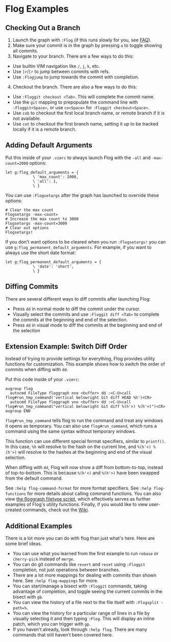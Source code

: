 # Flog Examples

## Checking Out a Branch

1. Launch the graph with `:Flog` (if this runs slowly for you, see [FAQ](FAQ.md)).
2. Make sure your commit is in the graph by pressing `a` to toggle showing all commits.
3. Navigate to your branch. There are a few ways to do this:
  - Use builtin VIM navigation like `/`, `j`, `k`, etc.
  - Use `]r`/`[r` to jump between commits with refs.
  - Use `:Flogjump` to jump towards the commit with completion.
4. Checkout the branch. There are also a few ways to do this:
  - Use `:Floggit checkout <Tab>`. This will complete the commit name.
  - Use the `git` mapping to prepopulate the command line with `:Floggit<Space>`, or use `co<Space>` for `:Floggit checkout<Space>`.
  - Use `cob` to checkout the first local branch name, or remote branch if it is not available.
  - Use `cot` to checkout the first branch name, setting it up to be tracked locally if it is a remote branch.

## Adding Default Arguments

Put this inside of your `.vimrc` to always launch Flog with the `-all` and `-max-count=2000` options:

```vim
let g:flog_default_arguments = {
            \ 'max_count': 2000,
            \ 'all': 1,
            \ }
```

You can use `:Flogsetargs` after the graph has launched to override these options:

```
# Clear the max count
Flogsetargs -max-count=
# Increase the max count to 3000
Flogsetargs -max-count=3000
# Clear out options
Flogsetargs!
```

If you don't want options to be cleared when you run `:Flogsetargs!` you can use `g:flog_permanent_default_arguments`.
For example, if you want to always use the short date format:

```vim
let g:flog_permanent_default_arguments = {
            \ 'date': 'short',
            \ }
```

## Diffing Commits

There are several different ways to diff commits after launching Flog:
  - Press `dd` in normal mode to diff the commit under the cursor.
  - Visually select the commits and use `:Floggit diff <Tab>` to complete the commits at the beginning and end of the selection.
  - Press `dd` in visual mode to diff the commits at the beginning and end of the selection

## Extension Example: Switch Diff Order

Instead of trying to provide settings for everything, Flog provides utility functions for customization.
This example shows how to switch the order of commits when diffing with `dd`.

Put this code inside of your `.vimrc`:

```vim
augroup flog
  autocmd FileType floggraph nno <buffer> dd :<C-U>call flog#run_tmp_command('vertical belowright Git diff HEAD %h')<CR>
  autocmd FileType floggraph vno <buffer> dd :<C-U>call flog#run_tmp_command("vertical belowright Git diff %(h'>) %(h'<)")<CR>
augroup END
```

`flog#run_tmp_command` tells flog to run the command and treat any windows it opens as temporary.
You can also use `flog#run_command`, which runs a command using the same syntax without temporary windows.

This function can use different special format specifiers, similar to `printf()`.
In this case, `%h` will resolve to the hash on the current line, and `%(h'<) %(h'>)` will resolve to the hashes at the beginning and end of the visual selection.

When diffing with `dd`, Flog will now show a diff from bottom-to-top, instead of top-to-bottom.
This is because `%(h'<)` and `%(h'>)` have been swapped from the default command.

See `:help flog-command-format` for more format specifiers.
See `:help flog-functions` for more details about calling command functions.
You can also view [the floggraph filetype script](https://github.com/rbong/vim-flog/blob/master/ftplugin/floggraph.vim), which effectively serves as further examples of Flog's utility functions.
Finally, if you would like to view user-created commands, check out the [Wiki](https://github.com/rbong/vim-flog/wiki/Custom-Commands).

## Additional Examples

There is a lot more you can do with flog than just what's here.
Here are some brief ideas.

- You can use what you learned from the first example to run `rebase` or `cherry-pick` instead of `merge`.
- You can do git commands like `revert` and `reset` using `:Floggit` completion, not just operations between branches.
- There are a lot more mappings for dealing with commits than shown here. See `:help flog-mappings` for more.
- You can start/manage a bisect with `:Floggit` commands, taking advantage of completion, and toggle seeing the current commits in the bisect with `gb`.
- You can view the history of a file next to the file itself with `:Flogsplit -path=%`.
- You can view the history for a particular range of lines in a file by visually selecting it and then typing `:Flog`.
  This will display an inline patch, which you can trigger with `gp`.
- If you haven't already, look through `:help flog`. There are many commands that still haven't been covered here.
